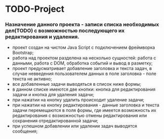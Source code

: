 # TODO-Project
### Назначение данного проекта - записи списка необходимых дел(TODO) c возможностью последующего их редактирования и удаления.
- проект создан на чистом Java Script с подключением фреймворка Bootstrap;
- работа над проектом разделена на несколько сущностей: работа с данными, работа с DOM, обработка событий и вывод в разметку;
- проект предусматривает добавление заголовка и текста задач, в случае невведения пользователем данных в поле заголовка - поле текста не активно;
- все добавленные задачи выводяться в список ниже формы;
- в данном списке имеются две кнопки: кнопка для редактирования задачи и кнопка для удаления задачи;
- при нажатии на кнопку удалить происходит удаление задачи;
- при нажатии на кнопку редактирования - данные заголовка и текста задачи перемещаются в поля формы, где имеется возможность их редактирования с возможностью отмены редактирования или сохранения отредактированной задачи;
- при успешном добавлении или удалении задач выводятся сообщения;
